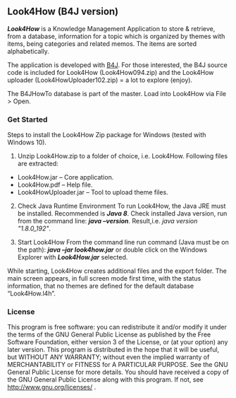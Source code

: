 ## Look4How (B4J version)

***Look4How*** is a Knowledge Management Application to store & retrieve, from a database, information for a topic which is organized by themes with items, being categories and related memos. The items are sorted alphabetically.

The application is developed with [B4J](http://https://www.b4x.com/b4j.html).
For those interested, the B4J source code is included for Look4How (Look4How094.zip) and the Look4How uploader (Look4HowUploader102.zip) = a lot to explore (enjoy).

The B4JHowTo database is part of the master. Load into Look4How via File > Open.

### Get Started
Steps to install the Look4How Zip package for Windows (tested with Windows 10). 
 
1. Unzip Look4How.zip to a folder of choice, i.e. Look4How.
Following files are extracted:
* Look4How.jar – Core application.
* Look4How.pdf – Help file.
* Look4HowUploader.jar – Tool to upload theme files.

2. Check Java Runtime Environment
To run Look4How, the Java JRE must be installed. Recommended is ***Java 8***.
Check installed Java version, run from the command line: ***java –version***. Result,i.e. _java version "1.8.0_192"_.

3. Start Look4How
From the command line run command (Java must be on the path): ***java –jar look4how.jar*** 
or
double click on the Windows Explorer with ***Look4How.jar*** selected.

While starting, Look4How creates additional files and the export folder.
The main screen appears, in full screen mode first time, with the status information, that no themes are defined for the default database “Look4How.l4h”. 

### License
This program is free software: you can redistribute it and/or modify it under the terms of the GNU General Public License as published by the Free Software Foundation, either version 3 of the License, or (at your option) any later version. This program is distributed in the hope that it will be useful, but WITHOUT ANY WARRANTY; without even the implied warranty of MERCHANTABILITY or FITNESS for A PARTICULAR PURPOSE.  See the GNU General Public License for more details. You should have received a copy of the GNU General Public License along with this program. If not, see http://www.gnu.org/licenses/ . 
 

